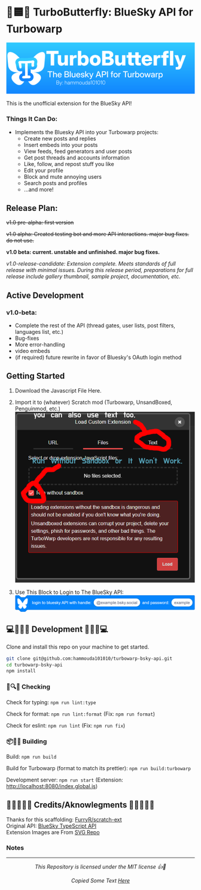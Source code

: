 # 🦋🟦🌐 TurboButterfly: BlueSky API for Turbowarp
![Banner](https://raw.githubusercontent.com/hammouda101010/turbowarp-bsky-api/refs/heads/main/static/images/turbobutterfly-banner.png)

This is the unofficial extension for the BlueSky API!

### Things It Can Do:
- Implements the Bluesky API into your Turbowarp projects:
  - Create new posts and replies
  - Insert embeds into your posts
  - View feeds, feed generators and user posts
  - Get post threads and accounts information
  - Like, follow, and repost stuff you like
  - Edit your profile
  - Block and mute annoying users
  - Search posts and profiles
  - ...and more!

## Release Plan:
~~v1.0 pre-alpha: first version~~

~~v1.0 alpha: Created testing bot and more API interactions. major bug fixes. do not use.~~

**v1.0 beta: current. unstable and unfinished. major bug fixes.**

_v1.0-release-candidate: Extension complete. Meets standards of full release with minimal issues. During this release period, preparations for full release include gallery thumbnail, sample project, documentation, etc._

## Active Development
### v1.0-beta:
- Complete the rest of the API (thread gates, user lists, post filters, languages list, etc.)
- Bug-fixes
- More error-handling
- video embeds
- (if required) future rewrite in favor of Bluesky's OAuth login method



## Getting Started

1. Download the Javascript File Here.
2. Import it to (whatever) Scratch mod (Turbowarp, UnsandBoxed, Penguinmod, etc.)
   ![Example](https://raw.githubusercontent.com/hammouda101010/turbowarp-bsky-api/refs/heads/main/static/images/import-extension-example.png)

3. Use This Block to Login to The BlueSky API:
 ![Login Block](https://raw.githubusercontent.com/hammouda101010/turbowarp-bsky-api/refs/heads/main/static/images/login-block.png)

## 💻🔨🦋🦋 Development 🦋🦋🔨💻

Clone and install this repo on your machine to get started.

```bash
git clone git@github.com:hammouda101010/turbowarp-bsky-api.git
cd turbowarp-bsky-api
npm install
```

### 📝🔍🦋 Checking

Check for typing: `npm run lint:type`

Check for format: `npm run lint:format` (Fix: `npm run format`)

Check for eslint: `npm run lint` (Fix: `npm run fix`)

### 📦🔨🦋 Building

Build: `npm run build`

Build for Turbowarp (format to match its prettier): `npm run build:turbowarp`

Development server: `npm run start` (Extension: <http://localhost:8080/index.global.js>)

## 📑🦋💙🦋🦋 Credits/Aknowlegments 🦋🦋💙🦋📑

Thanks for this scaffolding: [FurryR/scratch-ext](https://github.com/FurryR/scratch-ext/tree/main) \
Original API: [BlueSky TypeScript API](https://github.com/bluesky-social/atproto/tree/main/packages/api) \
Extension Images are From [SVG Repo](https://www.svgrepo.com/)

### Notes
---
<div align="center">
<i>
This Repository is licensed under the MIT license 👍📑

Copied Some Text [Here](https://github.com/cloudlink-omega/extension)
</i>
</div>
